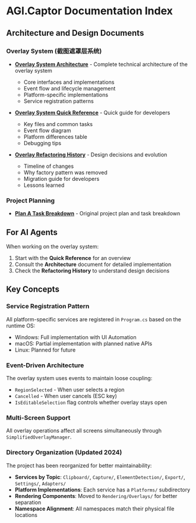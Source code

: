 # AGI.Captor Documentation Index

## Architecture and Design Documents

### Overlay System (截图遮罩层系统)
- **[Overlay System Architecture](overlay-system-architecture.md)** - Complete technical architecture of the overlay system
  - Core interfaces and implementations
  - Event flow and lifecycle management
  - Platform-specific implementations
  - Service registration patterns

- **[Overlay System Quick Reference](overlay-system-quick-reference.md)** - Quick guide for developers
  - Key files and common tasks
  - Event flow diagram
  - Platform differences table
  - Debugging tips

- **[Overlay Refactoring History](overlay-refactoring-history.md)** - Design decisions and evolution
  - Timeline of changes
  - Why factory pattern was removed
  - Migration guide for developers
  - Lessons learned

### Project Planning
- **[Plan A Task Breakdown](planA-task-breakdown.md)** - Original project plan and task breakdown

## For AI Agents

When working on the overlay system:
1. Start with the **Quick Reference** for an overview
2. Consult the **Architecture** document for detailed implementation
3. Check the **Refactoring History** to understand design decisions

## Key Concepts

### Service Registration Pattern
All platform-specific services are registered in `Program.cs` based on the runtime OS:
- Windows: Full implementation with UI Automation
- macOS: Partial implementation with planned native APIs
- Linux: Planned for future

### Event-Driven Architecture
The overlay system uses events to maintain loose coupling:
- `RegionSelected` - When user selects a region
- `Cancelled` - When user cancels (ESC key)
- `IsEditableSelection` flag controls whether overlay stays open

### Multi-Screen Support
All overlay operations affect all screens simultaneously through `SimplifiedOverlayManager`.

### Directory Organization (Updated 2024)
The project has been reorganized for better maintainability:
- **Services by Topic**: `Clipboard/`, `Capture/`, `ElementDetection/`, `Export/`, `Settings/`, `Adapters/`
- **Platform Implementations**: Each service has a `Platforms/` subdirectory
- **Rendering Components**: Moved to `Rendering/Overlays/` for better separation
- **Namespace Alignment**: All namespaces match their physical file locations
